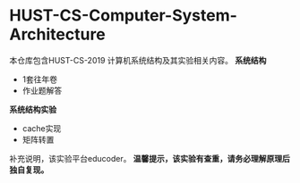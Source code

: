 # HUST-CS-Computer-System-Architecture
本仓库包含HUST-CS-2019 计算机系统结构及其实验相关内容。
**系统结构**
- 1套往年卷
- 作业题解答

**系统结构实验**
- cache实现
- 矩阵转置

补充说明，该实验平台educoder。
**温馨提示，该实验有查重，请务必理解原理后独自复现。**
